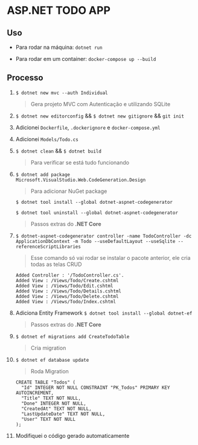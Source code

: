 # ASP.NET TODO APP

## Uso

- Para rodar na máquina: `dotnet run`

- Para rodar em um container: `docker-compose up --build`

## Processo

1.  `$ dotnet new mvc --auth Individual`
    > Gera projeto MVC com Autenticação e utilizando SQLite

2.  `$ dotnet new editorconfig` && `$ dotnet new gitignore` && `git init`

3.  Adicionei `Dockerfile`, `.dockerignore` e `docker-compose.yml`

4.  Adicionei `Models/Todo.cs`

5.  `$ dotnet clean` && `$ dotnet build` 
    > Para verificar se está tudo funcionando

6.  `$ dotnet add package Microsoft.VisualStudio.Web.CodeGeneration.Design`
    > Para adicionar NuGet package

    `$ dotnet tool install --global dotnet-aspnet-codegenerator`
    
    `$ dotnet tool uninstall --global dotnet-aspnet-codegenerator`
    > Passos extras do **.NET Core**

7.  `$ dotnet-aspnet-codegenerator controller -name TodoController -dc ApplicationDbContext -m Todo --useDefaultLayout --useSqlite --referenceScriptLibraries`
    > Esse comando só vai rodar se instalar o pacote anterior, ele cria todas as telas CRUD

    ```text
    Added Controller : '/TodoController.cs'.
    Added View : /Views/Todo/Create.cshtml
    Added View : /Views/Todo/Edit.cshtml
    Added View : /Views/Todo/Details.cshtml
    Added View : /Views/Todo/Delete.cshtml
    Added View : /Views/Todo/Index.cshtml
    ```

8.  Adiciona Entity Framework `$ dotnet tool install --global dotnet-ef`
    > Passos extras do **.NET Core**

9.  `$ dotnet ef migrations add CreateTodoTable`
    > Cria migration

10. `$ dotnet ef database update`
    > Roda Migration
    ```
    CREATE TABLE "Todos" (
      "Id" INTEGER NOT NULL CONSTRAINT "PK_Todos" PRIMARY KEY AUTOINCREMENT,
      "Title" TEXT NOT NULL,
      "Done" INTEGER NOT NULL,
      "CreatedAt" TEXT NOT NULL,
      "LastUpdateDate" TEXT NOT NULL,
      "User" TEXT NOT NULL
    );
    ```

11. Modifiquei o código gerado automaticamente
